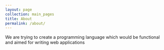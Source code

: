 ```yaml
---
layout: page
collection: main_pages
title: About
permalink: /about/
---
```


We are trying to create a programming language
which would be functional and aimed for writing web applications
